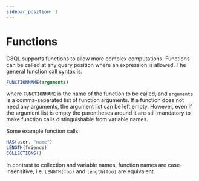 ```yaml
---
sidebar_position: 1
---
```


# Functions

C8QL supports functions to allow more complex computations. Functions can be called at any query position where an expression is allowed. The general function call syntax is:

```js
FUNCTIONNAME(arguments)
```

where `FUNCTIONNAME` is the name of the function to be called, and `arguments` is a comma-separated list of function arguments. If a function does not need any arguments, the argument list can be left empty. However, even if the argument list is empty the parentheses around it are still mandatory to make function calls distinguishable from variable names.

Some example function calls:

```js
HAS(user, "name")
LENGTH(friends)
COLLECTIONS()
```

In contrast to collection and variable names, function names are case-insensitive, i.e. `LENGTH(foo)` and `length(foo)` are equivalent.

